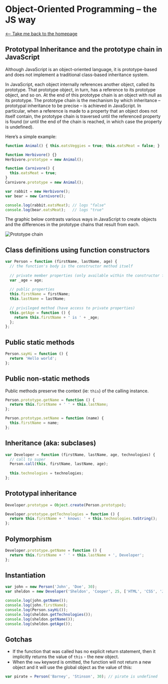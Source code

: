 # Object-Oriented Programming – the JS way

[⟵ Take me back to the homepage](/README.md)

## Prototypal Inheritance and the prototype chain in JavaScript

Although JavaScript is an object-oriented language, it is prototype-based and does not implement a traditional class-based inheritance system.

In JavaScript, each object internally references another object, called its prototype. That prototype object, in turn, has a reference to its prototype object, and so on. At the end of this prototype chain is an object with null as its prototype. The prototype chain is the mechanism by which inheritance – prototypal inheritance to be precise – is achieved in JavaScript. In particular, when a reference is made to a property that an object does not itself contain, the prototype chain is traversed until the referenced property is found (or until the end of the chain is reached, in which case the property is undefined).

Here’s a simple example:

```js
function Animal() { this.eatsVeggies = true; this.eatsMeat = false; }

function Herbivore() {}
Herbivore.prototype = new Animal();

function Carnivore() {
  this.eatsMeat = true;
}
Carnivore.prototype = new Animal();

var rabbit = new Herbivore();
var bear = new Carnivore();

console.log(rabbit.eatsMeat); // logs "false"
console.log(bear.eatsMeat);   // logs "true"
```

The graphic below contrasts various ways in JavaScript to create objects and the differences in the prototype chains that result from each.

![Prototype chain](https://platform-user-uploads.s3.amazonaws.com/blog/image/121474/toptal-blog-image-1480346836122-f4ff7c7e4c3662c7ad17abce24d01eb9.jpg)

## Class definitions using function constructors

```javascript
var Person = function (firstName, lastName, age) {
  // the function's body is the constructor method itself
  
  // private member properties (only available within the constructor fn)
  var _age = age;
  
  // public properties
  this.firstName = firstName;
  this.lastName = lastName;
  
  // privileged method (have access to private properties)
  this.getAge = function () {
    return this.firstName + ' is ' + _age;
  };
};
```

## Public static methods

```javascript
Person.sayHi = function () {
  return 'Hello world';
};
```

## Public non-static methods

Public methods preserve the context (ie: `this`) of the calling instance.

```javascript
Person.prototype.getName = function () {
  return this.firstName + ' ' + this.lastName;
};

Person.prototype.setName = function (name) {
  this.firstName = name;
};
```

## Inheritance (aka: subclases)

```javascript
var Developer = function (firstName, lastName, age, technologies) {
  // call to super
  Person.call(this, firstName, lastName, age);
  
  this.technologies = technologies;
};
```

## Prototypal inheritance

```javascript
Developer.prototype = Object.create(Person.prototype);

Developer.prototype.getTechnologies = function () {
  return this.firstName + ' knows: ' + this.technologies.toString();
};
```

## Polymorphism

```javascript
Developer.prototype.getName = function () {
  return this.firstName + ' ' + this.lastName + ', Developer';
};
```

## Instantiation

```javascript
var john = new Person('John', 'Doe', 30);
var sheldon = new Developer('Sheldon', 'Cooper', 25, ['HTML', 'CSS', 'JS']);

console.log(john.getName());
console.log(john.firstName);
console.log(Person.sayHi());
console.log(sheldon.getTechnologies());
console.log(sheldon.getName());
console.log(sheldon.getAge());
```

## Gotchas

* If the function that was called has no explicit return statement, then it implicitly returns the value of `this` - the new object.
* When the `new` keyword is omitted, the function will not return a new object and it will use the global object as the value of this:

```javascript
var pirate = Person('Barney', 'Stinson', 30); // pirate is undefined
```

